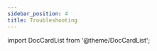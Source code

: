 ```yaml
---
sidebar_position: 4
title: Troubleshooting
---
```


import DocCardList from '@theme/DocCardList';

<DocCardList />
